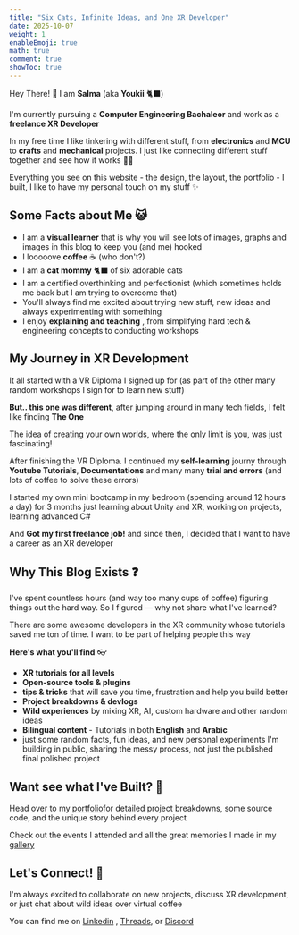 ```yaml
---
title: "Six Cats, Infinite Ideas, and One XR Developer"
date: 2025-10-07
weight: 1
enableEmoji: true
math: true
comment: true
showToc: true
---
```


Hey There! 👋 I am **Salma** (aka **Youkii** 🐈‍⬛)

I'm currently pursuing a **Computer Engineering Bachaleor** and work as a **freelance XR Developer**

In my free time I like tinkering with different stuff, from **electronics** and **MCU** to **crafts** and **mechanical** projects. I just like connecting different stuff together and see how it works 👩‍🔧

Everything you see on this website - the design, the layout, the portfolio - I built, I like to have my personal touch on my stuff ✨

## Some Facts about Me 😺
- I am a **visual learner** that is why you will see lots of images, graphs and images in this blog to keep you (and me) hooked
- I looooove **coffee** ☕ (who don't?)
- I am a **cat mommy** 🐈‍⬛ of six adorable cats
- I am a certified overthinking and perfectionist (which sometimes holds me back but I am trying to overcome that)
- You'll always find me excited about trying new stuff, new ideas and always experimenting with something 
- I enjoy **explaining and teaching** , from simplifying hard tech & engineering concepts to conducting workshops

## My Journey in XR Development
It all started with a VR Diploma I signed up for (as part of the other many random workshops I sign for to learn new stuff)

**But.. this one was different**, after jumping around in many tech fields, I felt like finding **The One**

The idea of creating your own worlds, where the only limit is you, was just fascinating!

After finishing the VR Diploma. I continued my **self-learning** journy through **Youtube Tutorials**, **Documentations** and many many **trial and errors** (and lots of coffee to solve these errors)

I started my own mini bootcamp in my bedroom (spending around 12 hours a day) for 3 months just learning about Unity and XR, working on projects, learning advanced C#

And **Got my first freelance job!** and since then, I decided that I want to have a career as an XR developer

## Why This Blog Exists ❓
I've spent countless hours (and way too many cups of coffee) figuring things out the hard way. So I figured — why not share what I've learned?

There are some awesome developers in the XR community whose tutorials saved me ton of time. I want to be part of helping people this way

**Here's what you'll find** 👓
- **XR tutorials for all levels**
- **Open-source tools & plugins**
- **tips & tricks** that will save you time, frustration and help you build better 
- **Project breakdowns & devlogs**
- **Wild experiences** by mixing XR, AI, custom hardware and other random ideas
- **Bilingual content** - Tutorials in both **English** and **Arabic**
- just some random facts, fun ideas, and new personal experiments
I'm building in public, sharing the messy process, not just the published final polished project

## Want see what I've Built? 👀
Head over to my [portfolio](https://youkii-xr.github.io/)for detailed project breakdowns, some source code, and the unique story behind every project

Check out the events I attended and all the great memories I made in my [gallery](https://youkii-xr.github.io/gallery.html)

## Let's Connect! 🤝
I'm always excited to collaborate on new projects, discuss XR development, or just chat about wild ideas over virtual coffee

You can find me on [Linkedin](https://www.linkedin.com/in/youkii-xr/) , [Threads](https://www.threads.net/@youkii_xr), or [Discord](https://discord.gg/sfHNaMS8)
